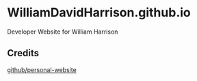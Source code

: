 # WilliamDavidHarrison.github.io
Developer Website for William Harrison

## Credits
[github/personal-website](https://github.com/github/personal-website)
